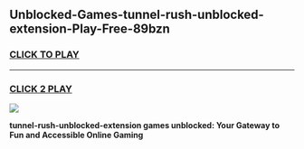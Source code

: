 
## Unblocked-Games-tunnel-rush-unblocked-extension-Play-Free-89bzn
<h3>
<a href="https://premium76.site?title=tunnel-rush-unblocked-extension&ref=18A1">CLICK TO PLAY</a></h3>
<hr>

<h3>
<a href="https://premium76.site?title=tunnel-rush-unblocked-extension&ref=18A1">CLICK 2 PLAY</a>
  
</h3>

<a href="https://premium76.site?title=tunnel-rush-unblocked-extension&ref=18A1"><img src="https://clearcache.store/games.png"></a>


**tunnel-rush-unblocked-extension games unblocked: Your Gateway to Fun and Accessible Online Gaming**
